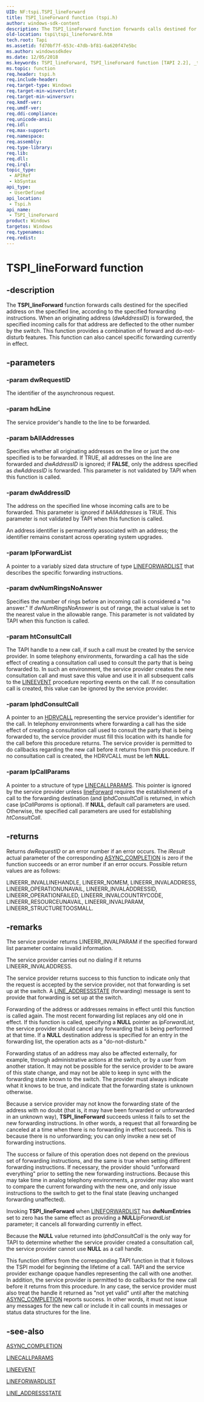 ```yaml
---
UID: NF:tspi.TSPI_lineForward
title: TSPI_lineForward function (tspi.h)
author: windows-sdk-content
description: The TSPI_lineForward function forwards calls destined for the specified address on the specified line, according to the specified forwarding instructions.
old-location: tspi\tspi_lineforward.htm
tech.root: Tapi
ms.assetid: fd70bf7f-653c-47db-bf81-6a620f47e5bc
ms.author: windowssdkdev
ms.date: 12/05/2018
ms.keywords: TSPI_lineForward, TSPI_lineForward function [TAPI 2.2], _tspi_tspi_lineforward, tspi.tspi_lineforward, tspi/TSPI_lineForward
ms.topic: function
req.header: tspi.h
req.include-header: 
req.target-type: Windows
req.target-min-winverclnt: 
req.target-min-winversvr: 
req.kmdf-ver: 
req.umdf-ver: 
req.ddi-compliance: 
req.unicode-ansi: 
req.idl: 
req.max-support: 
req.namespace: 
req.assembly: 
req.type-library: 
req.lib: 
req.dll: 
req.irql: 
topic_type:
 - APIRef
 - kbSyntax
api_type:
 - UserDefined
api_location:
 - Tspi.h
api_name:
 - TSPI_lineForward
product: Windows
targetos: Windows
req.typenames: 
req.redist: 
---
```


# TSPI_lineForward function


## -description


The 
<b>TSPI_lineForward</b> function forwards calls destined for the specified address on the specified line, according to the specified forwarding instructions. When an originating address (<i>dwAddressID</i>) is forwarded, the specified incoming calls for that address are deflected to the other number by the switch. This function provides a combination of forward and do-not-disturb features. This function can also cancel specific forwarding currently in effect.


## -parameters




### -param dwRequestID

The identifier of the asynchronous request.


### -param hdLine

The service provider's handle to the line to be forwarded.


### -param bAllAddresses

Specifies whether all originating addresses on the line or just the one specified is to be forwarded. If TRUE, all addresses on the line are forwarded and <i>dwAddressID</i> is ignored; if <b>FALSE</b>, only the address specified as <i>dwAddressID</i> is forwarded. This parameter is not validated by TAPI when this function is called.


### -param dwAddressID

The address on the specified line whose incoming calls are to be forwarded. This parameter is ignored if <i>bAllAddresses</i> is TRUE. This parameter is not validated by TAPI when this function is called. 




An address identifier is permanently associated with an address; the identifier remains constant across operating system upgrades.


### -param lpForwardList

A pointer to a variably sized data structure of type 
<a href="https://msdn.microsoft.com/3dec9ab6-43d8-4dda-b0b1-a25407e4d77a">LINEFORWARDLIST</a> that describes the specific forwarding instructions.


### -param dwNumRingsNoAnswer

Specifies the number of rings before an incoming call is considered a "no answer." If <i>dwNumRingsNoAnswer</i> is out of range, the actual value is set to the nearest value in the allowable range. This parameter is not validated by TAPI when this function is called.


### -param htConsultCall

The TAPI handle to a new call, if such a call must be created by the service provider. In some telephony environments, forwarding a call has the side effect of creating a consultation call used to consult the party that is being forwarded to. In such an environment, the service provider creates the new consultation call and must save this value and use it in all subsequent calls to the 
<a href="https://msdn.microsoft.com/11ae7e78-8a10-4757-886b-c0aa47c4d55b">LINEEVENT</a> procedure reporting events on the call. If no consultation call is created, this value can be ignored by the service provider.


### -param lphdConsultCall

A pointer to an 
<a href="https://msdn.microsoft.com/8bb1c3fe-a3de-4299-bc15-58321c5da549">HDRVCALL</a> representing the service provider's identifier for the call. In telephony environments where forwarding a call has the side effect of creating a consultation call used to consult the party that is being forwarded to, the service provider must fill this location with its handle for the call before this procedure returns. The service provider is permitted to do callbacks regarding the new call before it returns from this procedure. If no consultation call is created, the HDRVCALL must be left <b>NULL</b>.


### -param lpCallParams

A pointer to a structure of type 
<a href="https://msdn.microsoft.com/e7bc5604-20eb-48d8-a857-df8962c6b2ae">LINECALLPARAMS</a>. This pointer is ignored by the service provider unless 
<a href="https://msdn.microsoft.com/68dc99c5-1158-4e18-8e32-08216ff3567b">lineForward</a> requires the establishment of a call to the forwarding destination (and <i>lphdConsultCall</i> is returned, in which case <i>lpCallParams</i> is optional). If <b>NULL</b>, default call parameters are used. Otherwise, the specified call parameters are used for establishing <i>htConsultCall</i>.


## -returns



Returns <i>dwRequestID</i> or an error number if an error occurs. The <i>lResult</i> actual parameter of the corresponding 
<a href="https://msdn.microsoft.com/673c9d23-e380-49f7-bd06-23552634d5b9">ASYNC_COMPLETION</a> is zero if the function succeeds or an error number if an error occurs. Possible return values are as follows:

LINEERR_INVALLINEHANDLE, LINEERR_NOMEM, LINEERR_INVALADDRESS, LINEERR_OPERATIONUNAVAIL, LINEERR_INVALADDRESSID, LINEERR_OPERATIONFAILED, LINEERR_INVALCOUNTRYCODE, LINEERR_RESOURCEUNAVAIL, LINEERR_INVALPARAM, LINEERR_STRUCTURETOOSMALL.




## -remarks



The service provider returns LINEERR_INVALPARAM if the specified forward list parameter contains invalid information.

The service provider carries out no dialing if it returns LINEERR_INVALADDRESS.

The service provider returns success to this function to indicate only that the request is accepted by the service provider, not that forwarding is set up at the switch. A 
<a href="https://msdn.microsoft.com/0015b67d-229d-412f-aea8-ec97a28813b9">LINE_ADDRESSSTATE</a> (forwarding) message is sent to provide that forwarding is set up at the switch.

Forwarding of the address or addresses remains in effect until this function is called again. The most recent forwarding list replaces any old one in effect. If this function is called, specifying a <b>NULL</b> pointer as <i>lpForwardList</i>, the service provider should cancel any forwarding that is being performed at that time. If a <b>NULL</b> destination address is specified for an entry in the forwarding list, the operation acts as a "do-not-disturb."

Forwarding status of an address may also be affected externally, for example, through administrative actions at the switch, or by a user from another station. It may not be possible for the service provider to be aware of this state change, and may not be able to keep in sync with the forwarding state known to the switch. The provider must always indicate what it knows to be true, and indicate that the forwarding state is unknown otherwise.

Because a service provider may not know the forwarding state of the address with no doubt (that is, it may have been forwarded or unforwarded in an unknown way), 
<b>TSPI_lineForward</b> succeeds unless it fails to set the new forwarding instructions. In other words, a request that all forwarding be canceled at a time when there is no forwarding in effect succeeds. This is because there is no unforwarding; you can only invoke a new set of forwarding instructions.

The success or failure of this operation does not depend on the previous set of forwarding instructions, and the same is true when setting different forwarding instructions. If necessary, the provider should "unforward everything" prior to setting the new forwarding instructions. Because this may take time in analog telephony environments, a provider may also want to compare the current forwarding with the new one, and only issue instructions to the switch to get to the final state (leaving unchanged forwarding unaffected).

Invoking 
<b>TSPI_lineForward</b> when 
<a href="https://msdn.microsoft.com/3dec9ab6-43d8-4dda-b0b1-a25407e4d77a">LINEFORWARDLIST</a> has <b>dwNumEntries</b> set to zero has the same effect as providing a <b>NULL</b><i>lpForwardList</i> parameter; it cancels all forwarding currently in effect.

Because the <b>NULL</b> value returned into <i>lphdConsultCall</i> is the only way for TAPI to determine whether the service provider created a consultation call, the service provider cannot use <b>NULL</b> as a call handle.

This function differs from the corresponding TAPI function in that it follows the TSPI model for beginning the lifetime of a call. TAPI and the service provider exchange opaque handles representing the call with one another. In addition, the service provider is permitted to do callbacks for the new call before it returns from this procedure. In any case, the service provider must also treat the handle it returned as "not yet valid" until after the matching 
<a href="https://msdn.microsoft.com/673c9d23-e380-49f7-bd06-23552634d5b9">ASYNC_COMPLETION</a> reports success. In other words, it must not issue any messages for the new call or include it in call counts in messages or status data structures for the line.




## -see-also




<a href="https://msdn.microsoft.com/673c9d23-e380-49f7-bd06-23552634d5b9">ASYNC_COMPLETION</a>



<a href="https://msdn.microsoft.com/e7bc5604-20eb-48d8-a857-df8962c6b2ae">LINECALLPARAMS</a>



<a href="https://msdn.microsoft.com/11ae7e78-8a10-4757-886b-c0aa47c4d55b">LINEEVENT</a>



<a href="https://msdn.microsoft.com/3dec9ab6-43d8-4dda-b0b1-a25407e4d77a">LINEFORWARDLIST</a>



<a href="https://msdn.microsoft.com/0015b67d-229d-412f-aea8-ec97a28813b9">LINE_ADDRESSSTATE</a>
 

 

